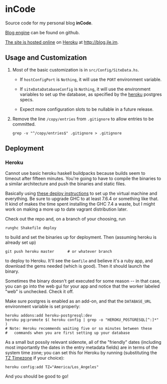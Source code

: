 inCode
======

Source code for my personal blog **inCode**.

[Blog engine][engine] can be found on github.

[The site is hosted online][incode] on [Heroku][heroku] at
<http://blog.jle.im>.

[engine]: https://github.com/mstksg/blog
[incode]: http://blog.jle.im
[heroku]: http://www.heroku.com

Usage and Customization
-----------------------

1. Most of the basic customization is in `src/Config/SiteData.hs`.

    * If `hostConfigPort` is `Nothing`, it will use the `PORT` environment variable.

    * If `siteDataDatabaseConfig` is `Nothing`, it will use the environment
      variables to set up the database, as specified by the [heroku][] postgres
      specs.

    * Expect more configuration slots to be nullable in a future release.

2. Remove the line `/copy/entries` from `.gitignore` to allow entries to be
   committed.

       grep -v "^/copy/entries$" .gitignore > .gitignore

[heroku]: http://heroku.com

Deployment
----------

### Heroku

Cannot use basic heroku haskell buildpacks because builds seem to timeout
after fifteen minutes.  You're going to have to compile the binaries to a
similar architecture and push the binaries and static files.

Basically using [these deploy instructions][yesod_deploy] to set up the
virtual machine and everything.  Be sure to upgrade GHC to at least 7.6.4 or
something like that.  It kind of makes the time spent installing the GHC 7.4 a
waste, but I might work on making a more up to date vagrant distribution
later.

Check out the repo and, on a branch of your choosing, run

    runghc Shakefile deploy

to build and set the binaries up for deployment.  Then (assuming heroku is
already set up)

    git push heroku master      # or whatever branch

to deploy to Heroku.  It'll see the `Gemfile` and believe it's a ruby app, and
download the gems needed (which is good).  Then it should launch the binary.

Sometimes the binary doesn't get executed for some reason -- in that case, you
can go into the web gui for your app and notice that the worker labeled "web"
is unchecked.  Check it off.

Make sure postgres is enabled as an add-on, and that the `DATABASE_URL`
environment variable is set properly:

    heroku addons:add heroku-postgresql:dev
    heroku pg:promote $( heroku config | grep -o "HEROKU_POSTGRESQL[^:]*" )
    # Note: Heroku recommends waiting five or so minutes between these
    #   commands when you are first setting up your database

As a small but possily relevant sidenote, all of the "friendly" dates
(including most importantly the dates in the entry metadata fields) are in
terms of the system time zone; you can set this for Heroku by running
(substituting the [TZ Timezone][TZs] if your choice):

    heroku config:add TZ="America/Los_Angeles"

And you should be good to go!

[yesod_deploy]: https://github.com/yesodweb/yesod/wiki/Deploying-Yesod-Apps-to-Heroku
[TZs]: http://en.wikipedia.org/wiki/List_of_tz_database_time_zones
